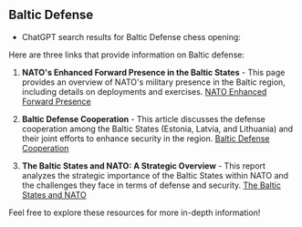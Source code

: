 ## Baltic Defense

 + ChatGPT search results for Baltic Defense chess opening:

Here are three links that provide information on Baltic defense:

1. **NATO's Enhanced Forward Presence in the Baltic States** - This page provides an overview of NATO's military presence in the Baltic region, including details on deployments and exercises.
   [NATO Enhanced Forward Presence](https://www.nato.int/cps/en/natolive/topics_136388.htm)

2. **Baltic Defense Cooperation** - This article discusses the defense cooperation among the Baltic States (Estonia, Latvia, and Lithuania) and their joint efforts to enhance security in the region.
   [Baltic Defense Cooperation](https://www.baltdefcol.org/)

3. **The Baltic States and NATO: A Strategic Overview** - This report analyzes the strategic importance of the Baltic States within NATO and the challenges they face in terms of defense and security.
   [The Baltic States and NATO](https://www.rand.org/pubs/research_reports/RR2020.html)

Feel free to explore these resources for more in-depth information!